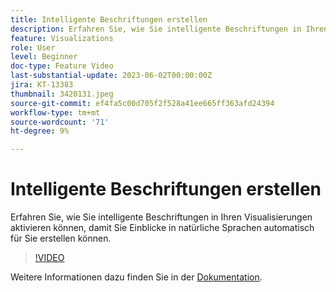 ```yaml
---
title: Intelligente Beschriftungen erstellen
description: Erfahren Sie, wie Sie intelligente Beschriftungen in Ihren Visualisierungen aktivieren können, damit Sie Einblicke in natürliche Sprachen automatisch für Sie erstellen können.
feature: Visualizations
role: User
level: Beginner
doc-type: Feature Video
last-substantial-update: 2023-06-02T00:00:00Z
jira: KT-13383
thumbnail: 3420131.jpeg
source-git-commit: ef4fa5c00d705f2f528a41ee665ff363afd24394
workflow-type: tm+mt
source-wordcount: '71'
ht-degree: 9%

---
```



# Intelligente Beschriftungen erstellen

Erfahren Sie, wie Sie intelligente Beschriftungen in Ihren Visualisierungen aktivieren können, damit Sie Einblicke in natürliche Sprachen automatisch für Sie erstellen können.

>[!VIDEO](https://video.tv.adobe.com/v/3420131/?learn=on)

Weitere Informationen dazu finden Sie in der [Dokumentation](https://experienceleague.adobe.com/docs/analytics-platform/using/cja-workspace/visualizations/intelligent-captions.html?lang=en).
